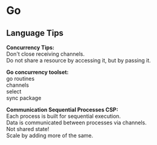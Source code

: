 # Go

## Language Tips

__Concurrency Tips:__  
Don't close receiving channels.  
Do not share a resource by accessing it, but by passing it.  

__Go concurrency toolset:__  
go routines  
channels  
select  
sync package  

__Communication Sequential Processes CSP:__  
Each process is built for sequential execution.  
Data is communicated between processes via channels.  
Not shared state!  
Scale by adding more of the same. 